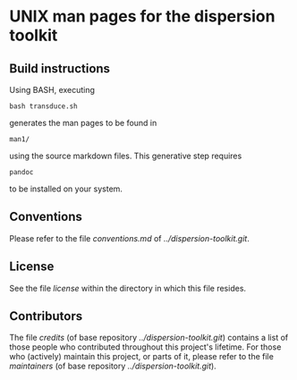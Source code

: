 
# UNIX man pages for the dispersion toolkit

## Build instructions

Using BASH, executing

````
bash transduce.sh
````

generates the man pages to be found in

````
man1/
````

using the source markdown files. This generative step requires 

````
pandoc
````

to be installed on your system.

## Conventions 

Please refer to the file *conventions.md* of *../dispersion-toolkit.git*.

## License

See the file *license* within the directory in which this file resides.

## Contributors

The file *credits* (of base repository *../dispersion-toolkit.git*) contains a list of those people who contributed throughout this project's lifetime. For those who (actively) maintain this project, or parts of it, please refer to the file *maintainers* (of base repository *../dispersion-toolkit.git*).